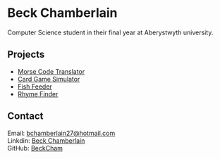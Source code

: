 # Beck Chamberlain

Computer Science student in their final year at Aberystwyth university.

## Projects

- [Morse Code Translator](https://github.com/BeckCham/morselike_code_translator)
- [Card Game Simulator](https://github.com/BeckCham/card_game_simulator)
- [Fish Feeder](https://github.com/BeckCham/fish_feeder)
- [Rhyme Finder](https://github.com/BeckCham/rhyme_checker)

## Contact

Email: bchamberlain27@hotmail.com  
Linkdin: [Beck Chamberlain](https://www.linkedin.com/in/beck-chamberlain-3149831b1/)  
GitHub: [BeckCham](https://github.com/BeckCham)
